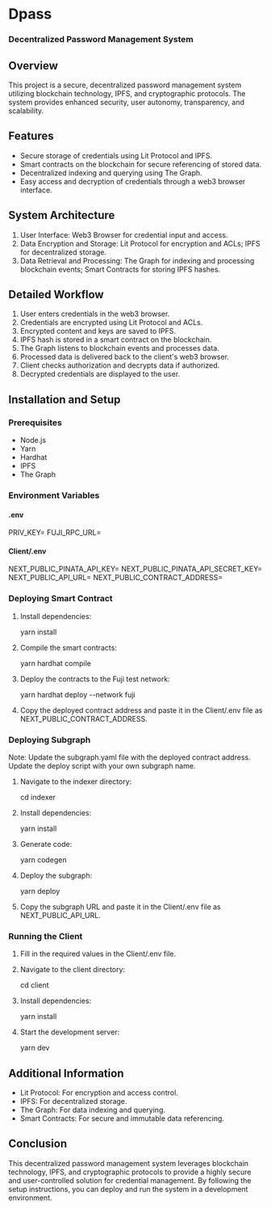 # Dpass
### Decentralized Password Management System

## Overview

This project is a secure, decentralized password management system utilizing blockchain technology, IPFS, and cryptographic protocols. The system provides enhanced security, user autonomy, transparency, and scalability.

## Features

- Secure storage of credentials using Lit Protocol and IPFS.
- Smart contracts on the blockchain for secure referencing of stored data.
- Decentralized indexing and querying using The Graph.
- Easy access and decryption of credentials through a web3 browser interface.

## System Architecture

1. User Interface: Web3 Browser for credential input and access.
2. Data Encryption and Storage: Lit Protocol for encryption and ACLs; IPFS for decentralized storage.
3. Data Retrieval and Processing: The Graph for indexing and processing blockchain events; Smart Contracts for storing IPFS hashes.

## Detailed Workflow

1. User enters credentials in the web3 browser.
2. Credentials are encrypted using Lit Protocol and ACLs.
3. Encrypted content and keys are saved to IPFS.
4. IPFS hash is stored in a smart contract on the blockchain.
5. The Graph listens to blockchain events and processes data.
6. Processed data is delivered back to the client's web3 browser.
7. Client checks authorization and decrypts data if authorized.
8. Decrypted credentials are displayed to the user.

## Installation and Setup

### Prerequisites

- Node.js
- Yarn
- Hardhat
- IPFS
- The Graph

### Environment Variables

#### .env

PRIV_KEY=
FUJI_RPC_URL=
#### Client/.env

NEXT_PUBLIC_PINATA_API_KEY=
NEXT_PUBLIC_PINATA_API_SECRET_KEY=
NEXT_PUBLIC_API_URL=
NEXT_PUBLIC_CONTRACT_ADDRESS=
### Deploying Smart Contract

1. Install dependencies:
  
   yarn install
   
2. Compile the smart contracts:
  
   yarn hardhat compile
   
3. Deploy the contracts to the Fuji test network:
  
   yarn hardhat deploy --network fuji
   
4. Copy the deployed contract address and paste it in the Client/.env file as NEXT_PUBLIC_CONTRACT_ADDRESS.

### Deploying Subgraph

Note: Update the subgraph.yaml file with the deployed contract address. Update the deploy script with your own subgraph name.

1. Navigate to the indexer directory:
  
   cd indexer
   
2. Install dependencies:
  
   yarn install
   
3. Generate code:
  
   yarn codegen
   
4. Deploy the subgraph:
  
   yarn deploy
   
5. Copy the subgraph URL and paste it in the Client/.env file as NEXT_PUBLIC_API_URL.

### Running the Client

1. Fill in the required values in the Client/.env file.
2. Navigate to the client directory:
  
   cd client
   
3. Install dependencies:
  
   yarn install
   
4. Start the development server:
  
   yarn dev
   
## Additional Information

- Lit Protocol: For encryption and access control.
- IPFS: For decentralized storage.
- The Graph: For data indexing and querying.
- Smart Contracts: For secure and immutable data referencing.

## Conclusion

This decentralized password management system leverages blockchain technology, IPFS, and cryptographic protocols to provide a highly secure and user-controlled solution for credential management. By following the setup instructions, you can deploy and run the system in a development environment.
